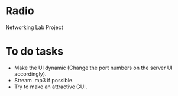 # Radio
Networking Lab Project

# To do tasks

- Make the UI dynamic (Change the port numbers on the server UI accordingly).
- Stream .mp3 if possible.
- Try to make an attractive GUI.
